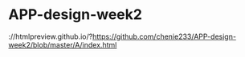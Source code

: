 # APP-design-week2
://htmlpreview.github.io/?https://github.com/chenie233/APP-design-week2/blob/master/A/index.html
